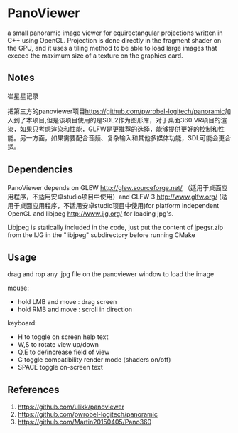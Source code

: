 # PanoViewer

a small panoramic image viewer for equirectangular projections written
in C++ using OpenGL. Projection is done directly in the fragment shader
on the GPU, and it uses a tiling method to be able to load large images
that exceed the maximum size of a texture on the graphics card.

## Notes

崔星星记录

把第三方的panoviewer项目<https://github.com/pwrobel-logitech/panoramic>加入到了本项目,但是该项目使用的是SDL2作为图形库，对于桌面360 VR项目的渲染，如果只考虑渲染和性能，GLFW是更推荐的选择，能够提供更好的控制和性能。另一方面，如果需要配合音频、复杂输入和其他多媒体功能，SDL可能会更合适。

## Dependencies

PanoViewer depends on GLEW <http://glew.sourceforge.net/> （适用于桌面应用程序，不适用安卓studio项目中使用）and GLFW 3 <http://www.glfw.org/> (适用于桌面应用程序，不适用安卓studio项目中使用)for platform independent OpenGL and libjpeg <http://www.ijg.org/> for loading jpg's.

Libjpeg is statically included in the code, just put the content of
jpegsr<x>.zip from the IJG in the "libjpeg" subdirectory before running
CMake

## Usage

drag and rop any .jpg file on the panoviewer window to load the image

mouse:

- hold LMB and move : drag screen
- hold RMB and move : scroll in direction

keyboard:

- H to toggle on screen help text
- W,S to rotate view up/down
- Q,E to de/increase field of view
- C toggle compatibility render mode (shaders on/off)
- SPACE toggle on-screen text

## References

1. <https://github.com/ulikk/panoviewer>
1. <https://github.com/pwrobel-logitech/panoramic>
1. <https://github.com/Martin20150405/Pano360>
